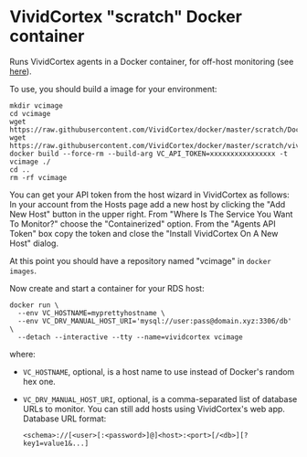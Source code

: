 # VividCortex "scratch" Docker container

Runs VividCortex agents in a Docker container, for off-host monitoring (see
[here](https://docs.vividcortex.com/getting-started/installing/#off-host-monitoring)).

To use, you should build a image for your environment:

	mkdir vcimage
	cd vcimage
	wget https://raw.githubusercontent.com/VividCortex/docker/master/scratch/Dockerfile
	wget https://raw.githubusercontent.com/VividCortex/docker/master/scratch/vividcortex.tar.xz
	docker build --force-rm --build-arg VC_API_TOKEN=xxxxxxxxxxxxxxxx -t vcimage ./
	cd ..
	rm -rf vcimage

You can get your API token from the host wizard in VividCortex as follows:
In your account from the Hosts page add a new host by clicking the "Add New
Host" button in the upper right. From "Where Is The Service You Want To
Monitor?" choose the "Containerized" option. From the "Agents API Token" box
copy the token and close the "Install VividCortex On A New Host" dialog.

At this point you should have a repository named "vcimage" in `docker images`.

Now create and start a container for your RDS host:

	docker run \
	  --env VC_HOSTNAME=myprettyhostname \
	  --env VC_DRV_MANUAL_HOST_URI='mysql://user:pass@domain.xyz:3306/db' \
	  --detach --interactive --tty --name=vividcortex vcimage

where:
* `VC_HOSTNAME`, optional, is a host name to use instead of Docker's random hex one.
* `VC_DRV_MANUAL_HOST_URI`, optional, is a comma-separated list of database URLs to monitor. You can still add hosts using VividCortex's web app. Database URL format:

	```
	<schema>://[<user>[:<password>]@]<host>:<port>[/<db>][?key1=value1&...]
	```
